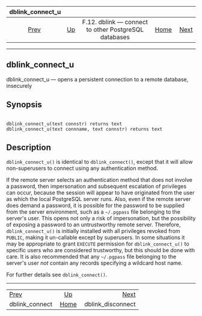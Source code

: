 <!--?xml version="1.0" encoding="UTF-8" standalone="no"?-->

|                   dblink\_connect\_u                  |                                                                          |                                                      |                                                       |                                                             |
| :---------------------------------------------------: | :----------------------------------------------------------------------- | :--------------------------------------------------: | ----------------------------------------------------: | ----------------------------------------------------------: |
| [Prev](contrib-dblink-connect.html "dblink_connect")  | [Up](dblink.html "F.12. dblink — connect to other PostgreSQL databases") | F.12. dblink — connect to other PostgreSQL databases | [Home](index.html "PostgreSQL 17devel Documentation") |  [Next](contrib-dblink-disconnect.html "dblink_disconnect") |

***

## dblink\_connect\_u

dblink\_connect\_u — opens a persistent connection to a remote database, insecurely

## Synopsis

```

dblink_connect_u(text connstr) returns text
dblink_connect_u(text connname, text connstr) returns text
```

## Description

`dblink_connect_u()` is identical to `dblink_connect()`, except that it will allow non-superusers to connect using any authentication method.

If the remote server selects an authentication method that does not involve a password, then impersonation and subsequent escalation of privileges can occur, because the session will appear to have originated from the user as which the local PostgreSQL server runs. Also, even if the remote server does demand a password, it is possible for the password to be supplied from the server environment, such as a `~/.pgpass` file belonging to the server's user. This opens not only a risk of impersonation, but the possibility of exposing a password to an untrustworthy remote server. Therefore, `dblink_connect_u()` is initially installed with all privileges revoked from `PUBLIC`, making it un-callable except by superusers. In some situations it may be appropriate to grant `EXECUTE` permission for `dblink_connect_u()` to specific users who are considered trustworthy, but this should be done with care. It is also recommended that any `~/.pgpass` file belonging to the server's user *not* contain any records specifying a wildcard host name.

For further details see `dblink_connect()`.

***

|                                                       |                                                                          |                                                             |
| :---------------------------------------------------- | :----------------------------------------------------------------------: | ----------------------------------------------------------: |
| [Prev](contrib-dblink-connect.html "dblink_connect")  | [Up](dblink.html "F.12. dblink — connect to other PostgreSQL databases") |  [Next](contrib-dblink-disconnect.html "dblink_disconnect") |
| dblink\_connect                                       |           [Home](index.html "PostgreSQL 17devel Documentation")          |                                          dblink\_disconnect |
